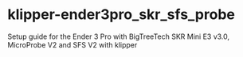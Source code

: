 # klipper-ender3pro_skr_sfs_probe
Setup guide for the Ender 3 Pro with BigTreeTech SKR Mini E3 v3.0, MicroProbe V2 and SFS V2 with klipper

